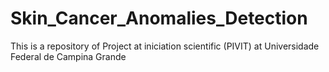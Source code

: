 # Skin_Cancer_Anomalies_Detection
 This is a repository of Project at iniciation scientific (PIVIT) at Universidade Federal de Campina Grande
